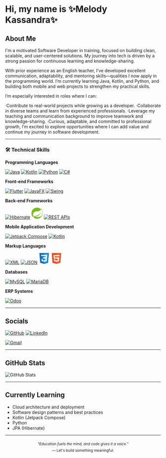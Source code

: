 <h1> Hi, my name is ✨Melody Kassandra✨</h1>

## About Me

I'm a motivated Software Developer in training, focused on building clean, scalable, and user-centered solutions. My journey into tech is driven by a strong passion for continuous learning and knowledge-sharing.

With prior experience as an English teacher, I’ve developed excellent communication, adaptability, and mentoring skills—qualities I now apply in the programming world. I’m currently learning Java, Kotlin, and Python, and building both mobile and web projects to strengthen my practical skills.

I’m especially interested in roles where I can:

·Contribute to real-world projects while growing as a developer.
·Collaborate in diverse teams and learn from experienced professionals.
·Leverage my teaching and communication background to improve teamwork and knowledge-sharing.
·Curious, adaptable, and committed to professional growth, I’m excited to explore opportunities where I can add value and continue my journey in software development.

---

### 🛠️ Technical Skills  

**Programming Languages**  
<p align="left">
<a href="https://www.oracle.com/java/" target="_blank" rel="noreferrer" title="Java"><img src="https://raw.githubusercontent.com/danielcranney/readme-generator/main/public/icons/skills/java-colored.svg" width="36" height="36" alt="Java" /></a>
<a href="https://kotlinlang.org/" target="_blank" rel="noreferrer" title="Kotlin"><img src="https://raw.githubusercontent.com/danielcranney/readme-generator/main/public/icons/skills/kotlin-colored.svg" width="36" height="36" alt="Kotlin" /></a>
<a href="https://www.python.org/" target="_blank" rel="noreferrer" title="Python"><img src="https://raw.githubusercontent.com/danielcranney/readme-generator/main/public/icons/skills/python-colored.svg" width="36" height="36" alt="Python" /></a>
<a href="https://learn.microsoft.com/en-us/dotnet/csharp/" target="_blank" rel="noreferrer" title="C#"><img src="https://raw.githubusercontent.com/danielcranney/readme-generator/main/public/icons/skills/csharp-colored.svg" width="36" height="36" alt="C#" /></a>
</p>  

**Front-end Frameworks**  
<p align="left">
<a href="https://flutter.dev/" target="_blank" rel="noreferrer" title="Flutter"><img src="https://raw.githubusercontent.com/danielcranney/readme-generator/main/public/icons/skills/flutter-colored.svg" width="36" height="36" alt="Flutter" /></a>
<a href="https://openjfx.io/" target="_blank" rel="noreferrer" title="JavaFX"><img src="https://cdn.jsdelivr.net/gh/devicons/devicon/icons/java/java-original.svg" width="36" height="36" alt="JavaFX" /></a>
<a href="https://en.wikipedia.org/wiki/Swing_(Java)" target="_blank" rel="noreferrer" title="Swing"><img src="https://cdn.jsdelivr.net/gh/devicons/devicon/icons/java/java-original.svg" width="36" height="36" alt="Swing" /></a>
</p>  

**Back-end Frameworks**  
<p align="left">
<a href="https://hibernate.org/" target="_blank" rel="noreferrer" title="Hibernate"><img src="https://cdn.jsdelivr.net/gh/devicons/devicon/icons/hibernate/hibernate-original.svg" width="36" height="36" alt="Hibernate" /></a>
<a href="https://spring.io/" target="_blank" rel="noreferrer" title="Spring"><img src="https://raw.githubusercontent.com/devicons/devicon/master/icons/spring/spring-original.svg" width="36" height="36" alt="Spring" /></a>
<a href="https://restfulapi.net/" target="_blank" rel="noreferrer" title="RESTful APIs"><img src="https://img.icons8.com/external-flaticons-lineal-color-flat-icons/344/external-api-web-flaticons-lineal-color-flat-icons.png" width="36" height="36" alt="REST APIs" /></a>
</p>  

**Mobile Application Development**  
<p align="left">
<a href="https://developer.android.com/jetpack/compose" target="_blank" rel="noreferrer" title="Jetpack Compose"><img src="https://developer.android.com/static/images/jetpack/compose/compose-icon.svg" width="36" height="36" alt="Jetpack Compose" /></a>
<a href="https://kotlinlang.org/" target="_blank" rel="noreferrer" title="Kotlin"><img src="https://raw.githubusercontent.com/danielcranney/readme-generator/main/public/icons/skills/kotlin-colored.svg" width="36" height="36" alt="Kotlin" /></a>
</p>  

**Markup Languages**  
<p align="left">
<a href="https://www.w3.org/XML/" target="_blank" rel="noreferrer" title="XML"><img src="https://cdn.jsdelivr.net/gh/devicons/devicon/icons/xml/xml-original.svg" width="36" height="36" alt="XML" /></a>
<a href="https://www.json.org/" target="_blank" rel="noreferrer" title="JSON"><img src="https://img.icons8.com/ios/452/json.png" width="36" height="36" alt="JSON" /></a>
<a href="https://www.w3.org/TR/CSS/#css" target="_blank" rel="noreferrer" title="CSS"><img src="https://raw.githubusercontent.com/devicons/devicon/master/icons/css3/css3-original.svg" width="36" height="36" alt="CSS" /></a>
<a href="https://developer.mozilla.org/docs/Web/HTML" target="_blank" rel="noreferrer" title="HTML"><img src="https://raw.githubusercontent.com/devicons/devicon/master/icons/html5/html5-original.svg" width="36" height="36" alt="HTML" /></a>
</p>  

**Databases**  
<p align="left">
<a href="https://www.mysql.com/" target="_blank" rel="noreferrer" title="MySQL"><img src="https://raw.githubusercontent.com/danielcranney/readme-generator/main/public/icons/skills/mysql-colored.svg" width="36" height="36" alt="MySQL" /></a>
<a href="https://mariadb.org/" target="_blank" rel="noreferrer" title="MariaDB"><img src="https://cdn.jsdelivr.net/gh/devicons/devicon/icons/mariadb/mariadb-original.svg" width="36" height="36" alt="MariaDB" /></a>
</p>  

**ERP Systems**  
<p align="left">
<a href="https://www.odoo.com/" target="_blank" rel="noreferrer" title="Odoo"><img src="https://cdn.iconscout.com/icon/free/png-256/free-odoo-226078.png" width="36" height="36" alt="Odoo" /></a>
</p>  



---

## Socials

<p align="left"> 
<a href="https://www.github.com/MelodyKassandra" target="_blank" rel="noreferrer"> <img src="https://raw.githubusercontent.com/danielcranney/readme-generator/main/public/icons/socials/github.svg" width="32" height="32" alt="GitHub" /></a> 
<a href="https://www.linkedin.com/in/melody-kassandra-monedero-garcia-intern/" target="_blank" rel="noreferrer"> <img src="https://raw.githubusercontent.com/danielcranney/readme-generator/main/public/icons/socials/linkedin.svg" width="32" height="32" alt="LinkedIn" /></a>
  
[![Gmail](https://img.shields.io/badge/Email-D14836?style=flat&logo=gmail&logoColor=white)](mailto:melody.thiar@gmail.com) 
  <!--🛠️ [Download my CV](https://raw.githubusercontent.com/JuanJGP10/JuanJGP10/main/assets/CV_Juan.pdf)-->
</p>

---

## GitHub Stats

![GitHub Stats](https://github-readme-stats.vercel.app/api?username=MelodyKassandra&show_icons=true&theme=tokyonight&hide_border=true)  

---

## Currently Learning

- Cloud architecture and deployment
- Software design patterns and best practices
- Kotlin (Jetpack Compose)
- Python
- JPA (Hibernate)

---

<p align="center">
  <sub><i>"Education fuels the mind, and code gives it a voice."</i></sub><br>
  <sub>— Let's build something meaningful.</sub>
</p>
